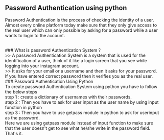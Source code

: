 Password Authentication using python
--------------------------------------

Password Authentication is the process of checking the identity of a user.<br>Almost every online platform today make sure that they only give access to the real user which can only possible by asking for a password while a user wants to login to the account.

<br>
### What is password Authentication System ?
<br>
>> A password Authentication System is a system that is used for the identification of a user, think of it like a login screen that you see while logging into your instagram account.<br>
>> It asks for your email or a username and then it asks for your password. If you have entered correct password then it verifies you as the real user.

<br>
### Password Authentication Using Python

<br>
To create password Authentication System using python you have to follow the below steps
<br>
step 1 : create a dictionary of usernames with their passwords.
<br>
step 2 : Then you have to ask for user input as the user name by using input function in python
<br>
step 3 : Then you have to use getpass module in python to ask for userinput as the password. <br>
Here we are using getpass module instead of input function to make sure that the user doesn't get to see what he/she write in the password field.

<br>
That's it.
